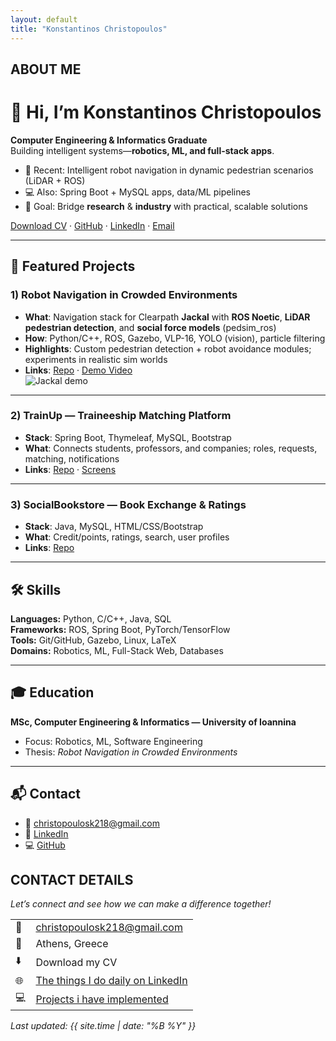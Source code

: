 ```yaml
---
layout: default
title: "Konstantinos Christopoulos"
---
```


## ABOUT ME

# 👋 Hi, I’m Konstantinos Christopoulos
**Computer Engineering & Informatics Graduate**  
Building intelligent systems—**robotics, ML, and full-stack apps**.

- 🔭 Recent: Intelligent robot navigation in dynamic pedestrian scenarios (LiDAR + ROS)
- 💻 Also: Spring Boot + MySQL apps, data/ML pipelines
- 🎯 Goal: Bridge **research** & **industry** with practical, scalable solutions

[Download CV](assets/CV_Konstantinos_Christopoulos.pdf) · [GitHub](https://github.com/KonstantinosC7) · [LinkedIn](https://www.linkedin.com/in/konstantinos-christopoulos-9365b3256)   · [Email](mailto:christopoulosk218@gmail.com)

---

## 🧩 Featured Projects

### 1) Robot Navigation in Crowded Environments
- **What**: Navigation stack for Clearpath **Jackal** with **ROS Noetic**, **LiDAR pedestrian detection**, and **social force models** (pedsim_ros)
- **How**: Python/C++, ROS, Gazebo, VLP-16, YOLO (vision), particle filtering
- **Highlights**: Custom pedestrian detection + robot avoidance modules; experiments in realistic sim worlds
- **Links**: [Repo](https://github.com/YOUR_GITHUB/robot-navigation) · [Demo Video](https://YOUR_DEMO_LINK)  
![Jackal demo](assets/img/jackal_demo.jpg)

---

### 2) TrainUp — Traineeship Matching Platform
- **Stack**: Spring Boot, Thymeleaf, MySQL, Bootstrap
- **What**: Connects students, professors, and companies; roles, requests, matching, notifications
- **Links**: [Repo](https://github.com/YOUR_GITHUB/trainup) · [Screens](assets/img/trainup_screenshot.png)

---

### 3) SocialBookstore — Book Exchange & Ratings
- **Stack**: Java, MySQL, HTML/CSS/Bootstrap
- **What**: Credit/points, ratings, search, user profiles
- **Links**: [Repo](https://github.com/YOUR_GITHUB/socialbookstore)

---

## 🛠️ Skills

**Languages:** Python, C/C++, Java, SQL  
**Frameworks:** ROS, Spring Boot, PyTorch/TensorFlow  
**Tools:** Git/GitHub, Gazebo, Linux, LaTeX  
**Domains:** Robotics, ML, Full-Stack Web, Databases

---

## 🎓 Education
**MSc, Computer Engineering & Informatics — University of Ioannina**  
- Focus: Robotics, ML, Software Engineering  
- Thesis: *Robot Navigation in Crowded Environments*


---


## 📬 Contact
- 📧 christopoulosk218@gmail.com 
- 🔗 [LinkedIn](https://www.linkedin.com/in/konstantinos-christopoulos-9365b3256)  
- 💻 [GitHub](https://github.com/KonstantinosC7)

## CONTACT DETAILS

*Let’s connect and see how we can make a difference together!*
<table>
  <tbody>
    <tr>
      <td>📧</td>
      <td><a href="mailto:christopoulosk218@gmail.com">christopoulosk218@gmail.com</a></td>
    </tr>
    <tr>
      <td>📍</td>
      <td>Athens, Greece</td>
    </tr>
    <tr>
      <td>⬇️</td>
      <td>Download my CV </td>
    </tr>
    <tr>
      <td>🌐</td>
      <td><a href="https://linkedin.com/in/konstantinos-christopoulos">The things I do daily on LinkedIn</a></td>
    </tr>
    <tr>
      <td>💻</td>
      <td><a href="(https://github.com/KonstantinosC7">Projects i have implemented</a></td>
    </tr>
  </tbody>
</table>



*Last updated: {{ site.time | date: "%B %Y" }}*
